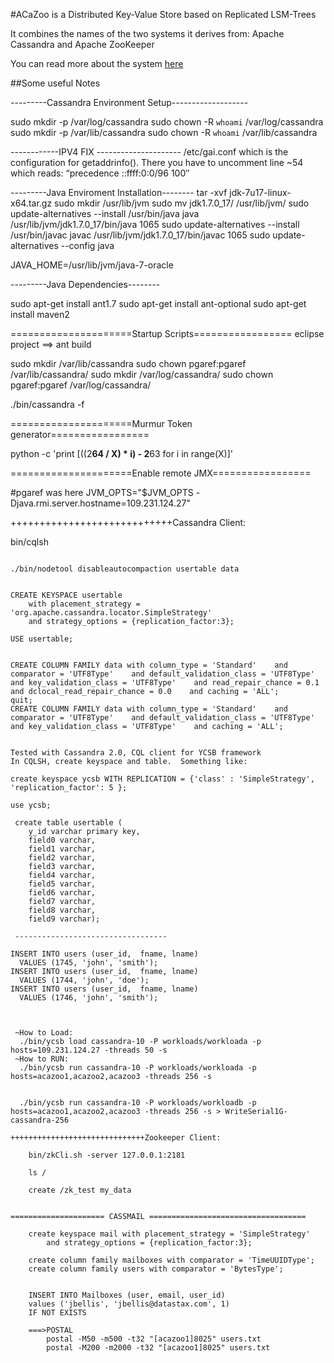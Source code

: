 #ACaZoo is a Distributed Key-Value Store based on Replicated LSM-Trees 

It combines the names of the two systems it derives from: Apache
Cassandra and Apache ZooKeeper

You can read more about the system [here](http://www.doc.ic.ac.uk/~pg1712/papers/srds14.pdf)

##Some useful Notes 

---------Cassandra Environment Setup-------------------

sudo mkdir -p /var/log/cassandra 
sudo chown -R `whoami` /var/log/cassandra 
sudo mkdir -p /var/lib/cassandra 
sudo chown -R `whoami` /var/lib/cassandra 



------------IPV4 FIX ---------------------
/etc/gai.conf which is the configuration for getaddrinfo(). There you have to uncomment line ~54 which reads: “precedence ::ffff:0:0/96  100″


---------Java Enviroment Installation--------
tar -xvf jdk-7u17-linux-x64.tar.gz
sudo mkdir /usr/lib/jvm 
sudo mv jdk1.7.0_17/ /usr/lib/jvm/
sudo update-alternatives --install /usr/bin/java java /usr/lib/jvm/jdk1.7.0_17/bin/java 1065 
sudo update-alternatives --install /usr/bin/javac javac /usr/lib/jvm/jdk1.7.0_17/bin/javac 1065 
sudo update-alternatives --config java

JAVA_HOME=/usr/lib/jvm/java-7-oracle

---------Java Dependencies--------

sudo apt-get install ant1.7
sudo apt-get install ant-optional
sudo apt-get install maven2

=====================Startup Scripts=================
eclipse project ==> ant build 

sudo mkdir /var/lib/cassandra
sudo chown pgaref:pgaref /var/lib/cassandra/
sudo mkdir /var/log/cassandra/
sudo chown pgaref:pgaref /var/log/cassandra/

./bin/cassandra -f

=====================Murmur Token generator=================

python -c 'print [((2**64 / X) * i) - 2**63 for i in range(X)]' 

=====================Enable remote JMX=================

  #pgaref was here
JVM_OPTS="$JVM_OPTS -Djava.rmi.server.hostname=109.231.124.27"

++++++++++++++++++++++++++++Cassandra Client: 

bin/cqlsh

~~~~~~~~~~~~~~~Cassandra CLI commands for YCSB ~~~~~~~~~~~~~~~``

./bin/nodetool disableautocompaction usertable data


CREATE KEYSPACE usertable
	with placement_strategy = 'org.apache.cassandra.locator.SimpleStrategy'
	and strategy_options = {replication_factor:3};

USE usertable;


CREATE COLUMN FAMILY data with column_type = 'Standard'    and comparator = 'UTF8Type'    and default_validation_class = 'UTF8Type'    and key_validation_class = 'UTF8Type'    and read_repair_chance = 0.1    and dclocal_read_repair_chance = 0.0    and caching = 'ALL';
quit;
CREATE COLUMN FAMILY data with column_type = 'Standard'    and comparator = 'UTF8Type'    and default_validation_class = 'UTF8Type'    and key_validation_class = 'UTF8Type'    and caching = 'ALL';


Tested with Cassandra 2.0, CQL client for YCSB framework
In CQLSH, create keyspace and table.  Something like:

create keyspace ycsb WITH REPLICATION = {'class' : 'SimpleStrategy', 'replication_factor': 5 };
 
use ycsb;

 create table usertable (
    y_id varchar primary key,
    field0 varchar,
    field1 varchar,
    field2 varchar,
    field3 varchar,
    field4 varchar,
    field5 varchar,
    field6 varchar,
    field7 varchar,
    field8 varchar,
    field9 varchar);
    
 ----------------------------------   
    
INSERT INTO users (user_id,  fname, lname)
  VALUES (1745, 'john', 'smith');
INSERT INTO users (user_id,  fname, lname)
  VALUES (1744, 'john', 'doe');
INSERT INTO users (user_id,  fname, lname)
  VALUES (1746, 'john', 'smith');
  
  
  
 ~How to Load:
  ./bin/ycsb load cassandra-10 -P workloads/workloada -p hosts=109.231.124.27 -threads 50 -s
 ~How to RUN:
  ./bin/ycsb run cassandra-10 -P workloads/workloada -p hosts=acazoo1,acazoo2,acazoo3 -threads 256 -s

  
  ./bin/ycsb run cassandra-10 -P workloads/workloadb -p hosts=acazoo1,acazoo2,acazoo3 -threads 256 -s > WriteSerial1G-cassandra-256
  
++++++++++++++++++++++++++++++Zookeeper Client: 

    bin/zkCli.sh -server 127.0.0.1:2181		      

    ls /

    create /zk_test my_data


===================== CASSMAIL ===================================

    create keyspace mail with placement_strategy = 'SimpleStrategy'
        and strategy_options = {replication_factor:3};
    
    create column family mailboxes with comparator = 'TimeUUIDType';
    create column family users with comparator = 'BytesType';

    
    INSERT INTO Mailboxes (user, email, user_id)
	values ('jbellis', 'jbellis@datastax.com', 1)
	IF NOT EXISTS
	
	===>POSTAL
		postal -M50 -m500 -t32 "[acazoo1]8025" users.txt
		postal -M200 -m2000 -t32 "[acazoo1]8025" users.txt
